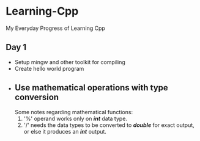# Learning-Cpp
My Everyday Progress of Learning Cpp

## Day 1
- Setup mingw and other toolkit for compiling
- Create hello world program
- Use mathematical operations with type conversion
	---
	Some notes regarding mathematical functions:
	1. '%' operand works only on ***int*** data type.
	2. '/' needs the data types to be converted to ***double*** for exact output, or else it produces an ***int*** output.